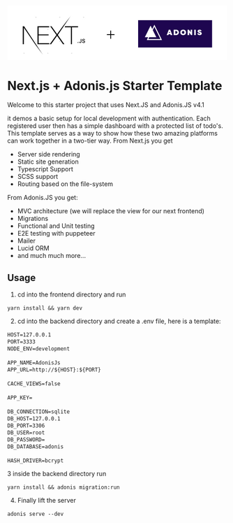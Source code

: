 <img src="./nextadonis.jpg"/>

# Next.js + Adonis.js Starter Template

Welcome to this starter project that uses Next.JS and Adonis.JS v4.1

it demos a basic setup for local development with authentication. 
Each registered user then has a simple dashboard with a protected list of todo's.
This template serves as a way to show how these two amazing platforms can work together in a two-tier way. 
From Next.js you get 
* Server side rendering
* Static site generation
* Typescript Support
* SCSS support
* Routing based on the file-system

From Adonis.JS you get: 
* MVC architecture (we will replace the view for our next frontend)
* Migrations
* Functional and Unit testing
* E2E testing with puppeteer
* Mailer
* Lucid ORM
* and much much more...

## Usage
1. cd into the frontend directory and run 
```
yarn install && yarn dev
```

2. cd into the backend directory and create a .env file, here is a template:
```
HOST=127.0.0.1
PORT=3333
NODE_ENV=development

APP_NAME=AdonisJs
APP_URL=http://${HOST}:${PORT}

CACHE_VIEWS=false

APP_KEY=

DB_CONNECTION=sqlite
DB_HOST=127.0.0.1
DB_PORT=3306
DB_USER=root
DB_PASSWORD=
DB_DATABASE=adonis

HASH_DRIVER=bcrypt

```

3 inside the backend directory run 
```
yarn install && adonis migration:run 
```
4. Finally lift the server
```
adonis serve --dev
```


